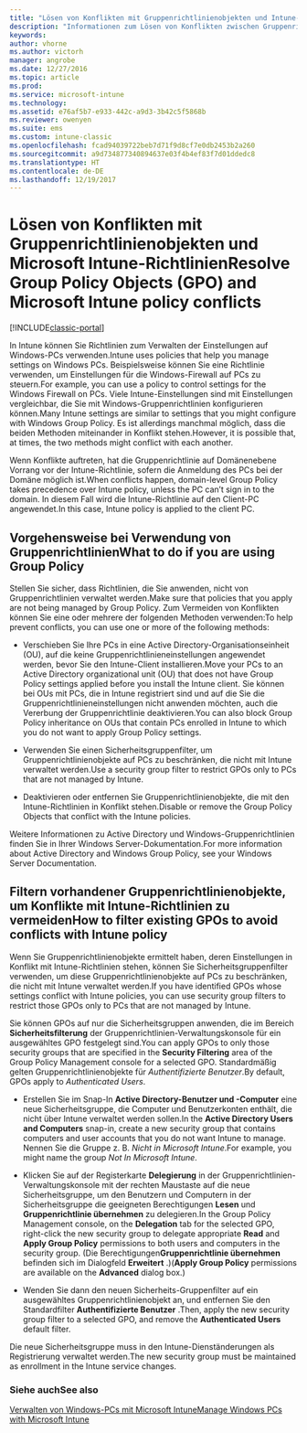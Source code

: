 ```yaml
---
title: "Lösen von Konflikten mit Gruppenrichtlinienobjekten und Intune-Richtlinien"
description: "Informationen zum Lösen von Konflikten zwischen Gruppenrichtlinie und Intune-Konfigurationsrichtlinien."
keywords: 
author: vhorne
ms.author: victorh
manager: angrobe
ms.date: 12/27/2016
ms.topic: article
ms.prod: 
ms.service: microsoft-intune
ms.technology: 
ms.assetid: e76af5b7-e933-442c-a9d3-3b42c5f5868b
ms.reviewer: owenyen
ms.suite: ems
ms.custom: intune-classic
ms.openlocfilehash: fcad94039722beb7d71f9d8cf7e0db2453b2a260
ms.sourcegitcommit: a9d734877340894637e03f4b4ef83f7d01ddedc8
ms.translationtype: HT
ms.contentlocale: de-DE
ms.lasthandoff: 12/19/2017
---
```

# <a name="resolve-group-policy-objects-gpo-and-microsoft-intune-policy-conflicts"></a><span data-ttu-id="f904e-103">Lösen von Konflikten mit Gruppenrichtlinienobjekten und Microsoft Intune-Richtlinien</span><span class="sxs-lookup"><span data-stu-id="f904e-103">Resolve Group Policy Objects (GPO) and Microsoft Intune policy conflicts</span></span>

[!INCLUDE[classic-portal](../includes/classic-portal.md)]

<span data-ttu-id="f904e-104">In Intune können Sie Richtlinien zum Verwalten der Einstellungen auf Windows-PCs verwenden.</span><span class="sxs-lookup"><span data-stu-id="f904e-104">Intune uses policies that help you manage settings on Windows PCs.</span></span> <span data-ttu-id="f904e-105">Beispielsweise können Sie eine Richtlinie verwenden, um Einstellungen für die Windows-Firewall auf PCs zu steuern.</span><span class="sxs-lookup"><span data-stu-id="f904e-105">For example, you can use a policy to control settings for the Windows Firewall on PCs.</span></span> <span data-ttu-id="f904e-106">Viele Intune-Einstellungen sind mit Einstellungen vergleichbar, die Sie mit Windows-Gruppenrichtlinien konfigurieren können.</span><span class="sxs-lookup"><span data-stu-id="f904e-106">Many Intune settings are similar to settings that you might configure with Windows Group Policy.</span></span> <span data-ttu-id="f904e-107">Es ist allerdings manchmal möglich, dass die beiden Methoden miteinander in Konflikt stehen.</span><span class="sxs-lookup"><span data-stu-id="f904e-107">However, it is possible that, at times, the two methods might conflict with each another.</span></span>

<span data-ttu-id="f904e-108">Wenn Konflikte auftreten, hat die Gruppenrichtlinie auf Domänenebene Vorrang vor der Intune-Richtlinie, sofern die Anmeldung des PCs bei der Domäne möglich ist.</span><span class="sxs-lookup"><span data-stu-id="f904e-108">When conflicts happen, domain-level Group Policy takes precedence over Intune policy, unless the PC can’t sign in to the domain.</span></span> <span data-ttu-id="f904e-109">In diesem Fall wird die Intune-Richtlinie auf den Client-PC angewendet.</span><span class="sxs-lookup"><span data-stu-id="f904e-109">In this case, Intune policy is applied to the client PC.</span></span>

## <a name="what-to-do-if-you-are-using-group-policy"></a><span data-ttu-id="f904e-110">Vorgehensweise bei Verwendung von Gruppenrichtlinien</span><span class="sxs-lookup"><span data-stu-id="f904e-110">What to do if you are using Group Policy</span></span>
<span data-ttu-id="f904e-111">Stellen Sie sicher, dass Richtlinien, die Sie anwenden, nicht von Gruppenrichtlinien verwaltet werden.</span><span class="sxs-lookup"><span data-stu-id="f904e-111">Make sure that policies that you apply are not being managed by Group Policy.</span></span> <span data-ttu-id="f904e-112">Zum Vermeiden von Konflikten können Sie eine oder mehrere der folgenden Methoden verwenden:</span><span class="sxs-lookup"><span data-stu-id="f904e-112">To help prevent conflicts, you can use one or more of the following methods:</span></span>

-   <span data-ttu-id="f904e-113">Verschieben Sie Ihre PCs in eine Active Directory-Organisationseinheit (OU), auf die keine Gruppenrichtlinieneinstellungen angewendet werden, bevor Sie den Intune-Client installieren.</span><span class="sxs-lookup"><span data-stu-id="f904e-113">Move your PCs to an Active Directory organizational unit (OU) that does not have Group Policy settings applied before you install the Intune client.</span></span> <span data-ttu-id="f904e-114">Sie können bei OUs mit PCs, die in Intune registriert sind und auf die Sie die Gruppenrichtlinieneinstellungen nicht anwenden möchten, auch die Vererbung der Gruppenrichtlinie deaktivieren.</span><span class="sxs-lookup"><span data-stu-id="f904e-114">You can also block Group Policy inheritance on OUs that contain PCs enrolled in Intune to which you do not want to apply Group Policy settings.</span></span>

-   <span data-ttu-id="f904e-115">Verwenden Sie einen Sicherheitsgruppenfilter, um Gruppenrichtlinienobjekte auf PCs zu beschränken, die nicht mit Intune verwaltet werden.</span><span class="sxs-lookup"><span data-stu-id="f904e-115">Use a security group filter to restrict GPOs only to PCs that are not managed by Intune.</span></span>

-   <span data-ttu-id="f904e-116">Deaktivieren oder entfernen Sie Gruppenrichtlinienobjekte, die mit den Intune-Richtlinien in Konflikt stehen.</span><span class="sxs-lookup"><span data-stu-id="f904e-116">Disable or remove the Group Policy Objects that conflict with the Intune policies.</span></span>

<span data-ttu-id="f904e-117">Weitere Informationen zu Active Directory und Windows-Gruppenrichtlinien finden Sie in Ihrer Windows Server-Dokumentation.</span><span class="sxs-lookup"><span data-stu-id="f904e-117">For more information about Active Directory and Windows Group Policy, see your Windows Server Documentation.</span></span>

## <a name="how-to-filter-existing-gpos-to-avoid-conflicts-with-intune-policy"></a><span data-ttu-id="f904e-118">Filtern vorhandener Gruppenrichtlinienobjekte, um Konflikte mit Intune-Richtlinien zu vermeiden</span><span class="sxs-lookup"><span data-stu-id="f904e-118">How to filter existing GPOs to avoid conflicts with Intune policy</span></span>
<span data-ttu-id="f904e-119">Wenn Sie Gruppenrichtlinienobjekte ermittelt haben, deren Einstellungen in Konflikt mit Intune-Richtlinien stehen, können Sie Sicherheitsgruppenfilter verwenden, um diese Gruppenrichtlinienobjekte auf PCs zu beschränken, die nicht mit Intune verwaltet werden.</span><span class="sxs-lookup"><span data-stu-id="f904e-119">If you have identified GPOs whose settings conflict with Intune policies, you can use security group filters to restrict those GPOs only to PCs that are not managed by Intune.</span></span>

<!--- ### Use WMI filters
WMI filters selectively apply GPOs to computers that satisfy the conditions of a query. To apply a WMI filter, deploy a WMI class instance to all PCs in the enterprise before you enroll any PCs in the Intune service.

#### To apply WMI filters to a GPO

1.  Create a management object file by copying and pasting the following into a text file, and then saving it to a convenient location as **WIT.mof**. The file contains the WMI class instance that you deploy to PCs that you want to enroll in the Intune service.

    ```
    //Beginning of MOF file.
    #pragma classflags("forceupdate")
    #pragma namespace ("\\\\.\\Root")
    instance of __Namespace
    {
       Name = "WindowsIntune";
    };

    #pragma namespace ("\\\\.\\Root\\WindowsIntune")
    [
       Description("This class defines Microsoft Intune common properties")
    ]
    class WindowsIntune_ManagedNode
    {
       [ read, Description("This defines whether Microsoft Intune Policy is enabled"): DisableOverride ToSubClass ]
       boolean WindowsIntunePolicyEnabled;
       [ read, key, Description("This property defines the version." "Example: 1.0"): ToSubClass ]
       string Version;
    };

    instance of WindowsIntune_ManagedNode
    {
       Version = "1.0";
       WindowsIntunePolicyEnabled = 1;
    };
    ```

2.  Use either a startup script or Group Policy to deploy the file. The following is the deployment command for the startup script. The WMI class instance must be deployed before you enroll client PCs in the Intune service.

    **C:/Windows/System32/Wbem/MOFCOMP &lt;path to MOF file&gt;\wit.mof**

3.  Run either of the following commands to create the WMI filters, depending on whether the GPO you want to filter applies to PCs that are managed by using Intune or to PCs that are not managed by using Intune.

    -   For GPOs that apply to PCs that are not managed by using Intune, use the following:

        ```
        Namespace:root\WindowsIntune
        Query:  SELECT WindowsIntunePolicyEnabled FROM WindowsIntune_ManagedNode WHERE WindowsIntunePolicyEnabled=0
        ```

    -   For GPOs that apply to PCs that are managed by Intune, use the following:

        ```
        Namespace:root\WindowsIntune
        Query:  SELECT WindowsIntunePolicyEnabled FROM WindowsIntune_ManagedNode WHERE WindowsIntunePolicyEnabled=1
        ```

4.  Edit the GPO in the Group Policy Management console to apply the WMI filter that you created in the previous step.

    -   For GPOs that should apply only to PCs that you want to manage by using Intune, apply the filter **WindowsIntunePolicyEnabled=1**.

    -   For GPOs that should apply only to PCs that you do not want to manage by using Intune, apply the filter **WindowsIntunePolicyEnabled=0**.

For more information about how to apply WMI filters in Group Policy, see the blog post [Security Filtering, WMI Filtering, and Item-level Targeting in Group Policy Preferences](http://go.microsoft.com/fwlink/?LinkId=177883). --->


<span data-ttu-id="f904e-120">Sie können GPOs auf nur die Sicherheitsgruppen anwenden, die im Bereich **Sicherheitsfilterung** der Gruppenrichtlinien-Verwaltungskonsole für ein ausgewähltes GPO festgelegt sind.</span><span class="sxs-lookup"><span data-stu-id="f904e-120">You can apply GPOs to only those security groups that are specified in the **Security Filtering** area of the Group Policy Management console for a selected GPO.</span></span> <span data-ttu-id="f904e-121">Standardmäßig gelten Gruppenrichtlinienobjekte für *Authentifizierte Benutzer*.</span><span class="sxs-lookup"><span data-stu-id="f904e-121">By default, GPOs apply to *Authenticated Users*.</span></span>

-   <span data-ttu-id="f904e-122">Erstellen Sie im Snap-In **Active Directory-Benutzer und -Computer** eine neue Sicherheitsgruppe, die Computer und Benutzerkonten enthält, die nicht über Intune verwaltet werden sollen.</span><span class="sxs-lookup"><span data-stu-id="f904e-122">In the **Active Directory Users and Computers** snap-in, create a new security group that contains computers and user accounts that you do not want Intune to manage.</span></span> <span data-ttu-id="f904e-123">Nennen Sie die Gruppe z. B. *Nicht in Microsoft Intune*.</span><span class="sxs-lookup"><span data-stu-id="f904e-123">For example, you might name the group *Not In Microsoft Intune*.</span></span>

-   <span data-ttu-id="f904e-124">Klicken Sie auf der Registerkarte **Delegierung** in der Gruppenrichtlinien-Verwaltungskonsole mit der rechten Maustaste auf die neue Sicherheitsgruppe, um den Benutzern und Computern in der Sicherheitsgruppe die geeigneten Berechtigungen **Lesen** und **Gruppenrichtlinie übernehmen** zu delegieren.</span><span class="sxs-lookup"><span data-stu-id="f904e-124">In the Group Policy Management console, on the **Delegation** tab for the selected GPO, right-click the new security group to delegate appropriate **Read** and **Apply Group Policy** permissions to both users and computers in the security group.</span></span> <span data-ttu-id="f904e-125">(Die Berechtigungen**Gruppenrichtlinie übernehmen** befinden sich im Dialogfeld **Erweitert** .)</span><span class="sxs-lookup"><span data-stu-id="f904e-125">(**Apply Group Policy** permissions are available on the **Advanced** dialog box.)</span></span>

-   <span data-ttu-id="f904e-126">Wenden Sie dann den neuen Sicherheits-Gruppenfilter auf ein ausgewähltes Gruppenrichtlinienobjekt an, und entfernen Sie den Standardfilter **Authentifizierte Benutzer** .</span><span class="sxs-lookup"><span data-stu-id="f904e-126">Then, apply the new security group filter to a selected GPO, and remove the **Authenticated Users** default filter.</span></span>

<span data-ttu-id="f904e-127">Die neue Sicherheitsgruppe muss in den Intune-Dienständerungen als Registrierung verwaltet werden.</span><span class="sxs-lookup"><span data-stu-id="f904e-127">The new security group must be maintained as enrollment in the Intune service changes.</span></span>

### <a name="see-also"></a><span data-ttu-id="f904e-128">Siehe auch</span><span class="sxs-lookup"><span data-stu-id="f904e-128">See also</span></span>
[<span data-ttu-id="f904e-129">Verwalten von Windows-PCs mit Microsoft Intune</span><span class="sxs-lookup"><span data-stu-id="f904e-129">Manage Windows PCs with Microsoft Intune</span></span>](manage-windows-pcs-with-microsoft-intune.md)
